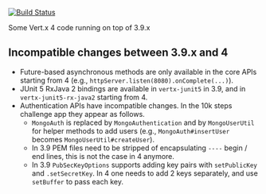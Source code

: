 [![Build Status](https://travis-ci.com/jponge/qa-via-examples.svg?branch=3.9-on-v4-codebase)](https://travis-ci.com/jponge/qa-via-examples)

Some Vert.x 4 code running on top of 3.9.x

## Incompatible changes between 3.9.x and 4

* Future-based asynchronous methods are only available in the core APIs starting from 4 (e.g., `httpServer.listen(8080).onComplete(...)`).
* JUnit 5 RxJava 2 bindings are available in `vertx-junit5` in 3.9, and in `vertx-junit5-rx-java2` starting from 4.
* Authentication APIs have incompatible changes.
  In the 10k steps challenge app they appear as follows.
    * `MongoAuth` is replaced by `MongoAuthentication` and by `MongoUserUtil` for helper methods to add users (e.g., `MongoAuth#insertUser` becomes `MongoUserUtil#createUser`).
    * In 3.9 PEM files need to be stripped of encapsulating `----` begin / end lines, this is not the case in 4 anymore.
    * In 3.9 `PubSecKeyOptions` supports adding key pairs with `setPublicKey` and `.setSecretKey`.
      In 4 one needs to add 2 keys separately, and use `setBuffer` to pass each key.
